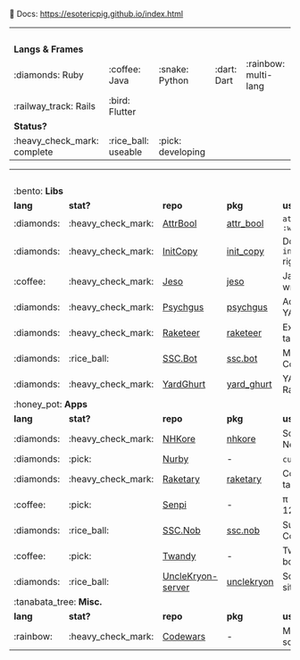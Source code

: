 :scroll: Docs: https://esotericpig.github.io/index.html


<table>
<tr><td colspan="5">&nbsp;</td></tr>

<tr><td colspan="5"><b>Langs &amp; Frames</b></td></tr>
<tr><td>:diamonds: Ruby</td><td>:coffee: Java</td><td>:snake: Python</td><td>:dart: Dart</td><td>:rainbow: multi-lang</td></tr>
<tr><td>:railway_track: Rails</td><td>:bird: Flutter</td><td>&nbsp;</td><td>&nbsp;</td><td>&nbsp;</td></tr>

<tr><td colspan="5"><b>Status?</b></td></tr>
<tr><td>:heavy_check_mark: complete</td><td>:rice_ball: useable</td><td>:pick: developing</td><td>&nbsp;</td><td>&nbsp;</td></tr>
</table>


<table>
<tr><td colspan="6">&nbsp;</td></tr>

<tr><td colspan="6">:bento: <b>Libs</b></td></tr>
<tr><td><b>lang</b></td><td><b>stat?</b></td><td><b>repo</b></td><td><b>pkg</b></td><td><b>use</b></td><td><b>doc</b></td></tr>
<tr><td>:diamonds:</td><td>:heavy_check_mark:</td><td><a href="https://github.com/esotericpig/attr_bool">AttrBool</a></td><td><a href="https://rubygems.org/gems/attr_bool">attr_bool</a></td><td><code>attr_accessor? :winning</code></td><td><a href="https://rubydoc.info/github/esotericpig/attr_bool">RubyDoc.info</a></td></tr>
<tr><td>:diamonds:</td><td>:heavy_check_mark:</td><td><a href="https://github.com/esotericpig/init_copy">InitCopy</a></td><td><a href="https://rubygems.org/gems/init_copy">init_copy</a></td><td>Do <code>initialize_copy</code> right</td><td><a href="https://rubydoc.info/github/esotericpig/init_copy">RubyDoc.info</a></td></tr>
<tr><td>:coffee:</td><td>:heavy_check_mark:</td><td><a href="https://github.com/esotericpig/jeso">Jeso</a></td><td><a href="https://github.com/esotericpig/jeso/packages/">jeso</a></td><td> Java utils (<code>Robot</code> wrapper)</td><td><a href="https://github.com/esotericpig/jeso#readme">Readme</a></td></tr>
<tr><td>:diamonds:</td><td>:heavy_check_mark:</td><td><a href="https://github.com/esotericpig/psychgus">Psychgus</a></td><td><a href="https://rubygems.org/gems/psychgus">psychgus</a></td><td>Add style to YAML</td><td><a href="https://esotericpig.github.io/docs/psychgus/yardoc">GitHub.io</a></td></tr>
<tr><td>:diamonds:</td><td>:heavy_check_mark:</td><td><a href="https://github.com/esotericpig/raketeer">Raketeer</a></td><td><a href="https://rubygems.org/gems/raketeer">raketeer</a></td><td>Extra Rake tasks</td><td><a href="https://rubydoc.info/github/esotericpig/raketeer">RubyDoc.info</a></td></tr>
<tr><td>:diamonds:</td><td>:rice_ball:</td><td><a href="https://github.com/esotericpig/ssc.bot">SSC.Bot</a></td><td><a href="https://rubygems.org/gems/ssc.bot">ssc.bot</a></td><td>Make Subspace Continuum bots</td><td><a href="https://rubydoc.info/github/esotericpig/ssc.bot">RubyDoc.info</a></td></tr>
<tr><td>:diamonds:</td><td>:heavy_check_mark:</td><td><a href="https://github.com/esotericpig/yard_ghurt">YardGhurt</a></td><td><a href="https://rubygems.org/gems/yard_ghurt">yard_ghurt</a></td><td>YARDoc GitHub Rake tasks</td><td><a href="https://esotericpig.github.io/docs/yard_ghurt/yardoc">GitHub.io</a></td></tr>

<tr><td colspan="6">:honey_pot: <b>Apps</b></td></tr>
<tr><td><b>lang</b></td><td><b>stat?</b></td><td><b>repo</b></td><td><b>pkg</b></td><td><b>use</b></td><td><b>doc</b></td></tr>
<tr><td>:diamonds:</td><td>:heavy_check_mark:</td><td><a href="https://github.com/esotericpig/nhkore">NHKore</a></td><td><a href="https://rubygems.org/gems/nhkore">nhkore</a></td><td>Scrape NHK News Web Easy</td><td><a href="https://rubydoc.info/github/esotericpig/nhkore">RubyDoc.info</a></td></tr>
<tr><td>:diamonds:</td><td>:pick:</td><td><a href="https://github.com/esotericpig/nurby">Nurby</a></td><td>-</td><td><code>curl</code>-like app</td><td>-</td></tr>
<tr><td>:diamonds:</td><td>:heavy_check_mark:</td><td><a href="https://github.com/esotericpig/raketary">Raketary</a></td><td><a href="https://rubygems.org/gems/raketary">raketary</a></td><td>Common Rake tasks</td><td><a href="https://rubydoc.info/github/esotericpig/raketary">RubyDoc.info</a></td></tr>
<tr><td>:coffee:</td><td>:pick:</td><td><a href="https://github.com/esotericpig/senpi">Senpi</a></td><td>-</td><td>π (pi) in base 12</td><td><a href="https://github.com/esotericpig/senpi#readme">Readme</a></td></tr>
<tr><td>:diamonds:</td><td>:rice_ball:</td><td><a href="https://github.com/esotericpig/ssc.nob">SSC.Nob</a></td><td><a href="https://rubygems.org/gems/ssc.nob">ssc.nob</a></td><td>Subspace Continuum bot</td><td><a href="https://rubydoc.info/github/esotericpig/ssc.nob">RubyDoc.info</a></td></tr>
<tr><td>:coffee:</td><td>:pick:</td><td><a href="https://github.com/esotericpig/twandy">Twandy</a></td><td>-</td><td>Twitch Plays bot</td><td><a href="https://github.com/esotericpig/twandy#readme">Readme</a></td></tr>
<tr><td>:diamonds:</td><td>:rice_ball:</td><td><a href="https://github.com/esotericpig/UncleKryon-server">UncleKryon-server</a></td><td><a href="https://rubygems.org/gems/unclekryon">unclekryon</a></td><td>Scrape Kryon sites</td><td>-</td></tr>

<tr><td colspan="6">:tanabata_tree: <b>Misc.</b></td></tr>
<tr><td><b>lang</b></td><td><b>stat?</b></td><td><b>repo</b></td><td><b>pkg</b></td><td><b>use</b></td><td><b>doc</b></td></tr>
<tr><td>:rainbow:</td><td>:heavy_check_mark:</td><td><a href="https://github.com/esotericpig/codewars">Codewars</a></td><td>-</td><td>My Codewars solutions</td><td>-</td></tr>
</table>
